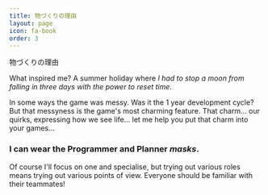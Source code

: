 ```yaml
---
title: 物づくりの理由
layout: page
icon: fa-book
order: 3
---
```


物づくりの理由

What inspired me? A summer holiday where *I had to stop a moon from falling in three days with the power to reset time*.

In some ways the game was messy. Was it the 1 year development cycle? But that messyness is the game's most charming feature. That charm... our quirks, expressing how we see life... let me help you put that charm into your games...

### I can wear the Programmer and Planner *masks*. 

Of course I'll focus on one and specialise, but trying out various roles means trying out various points of view. Everyone should be familiar with their teammates!
